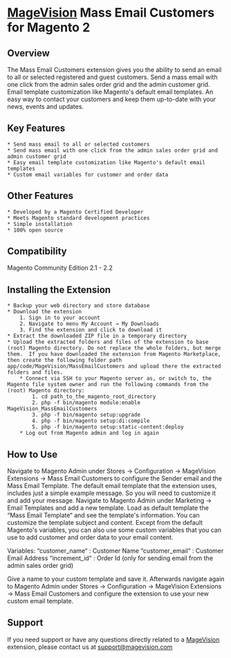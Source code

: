 # [MageVision](https://www.magevision.com/) Mass Email Customers for Magento 2

## Overview
The Mass Email Customers extension gives you the ability to send an email to all or selected registered and guest customers. Send a mass email with one click from the admin sales order grid and the admin customer grid. Email template customization like Magento's default email templates. An easy way to contact your customers and keep them up-to-date with your news, events and updates.
## Key Features
	* Send mass email to all or selected customers
    * Send mass email with one click from the admin sales order grid and admin customer grid
	* Easy email template customization like Magento's default email templates
	* Custom email variables for customer and order data
	
## Other Features
	* Developed by a Magento Certified Developer
	* Meets Magento standard development practices
	* Simple installation
	* 100% open source

## Compatibility
Magento Community Edition 2.1 - 2.2

## Installing the Extension
	* Backup your web directory and store database
	* Download the extension
		1. Sign in to your account
		2. Navigate to menu My Account → My Downloads
		3. Find the extension and click to download it
	* Extract the downloaded ZIP file in a temporary directory
	* Upload the extracted folders and files of the extension to base (root) Magento directory. Do not replace the whole folders, but merge them.  If you have downloaded the extension from Magento Marketplace, then create the following folder path app/code/MageVision/MassEmailCustomers and upload there the extracted folders and files.
        * Connect via SSH to your Magento server as, or switch to, the Magento file system owner and run the following commands from the (root) Magento directory:
            1. cd path_to_the_magento_root_directory 
            2. php -f bin/magento module:enable MageVision_MassEmailCustomers
            3. php -f bin/magento setup:upgrade
            4. php -f bin/magento setup:di:compile
            5. php -f bin/magento setup:static-content:deploy
        * Log out from Magento admin and log in again

## How to Use

Navigate to Magento Admin under Stores → Configuration → MageVision Extensions → Mass Email Customers to  configure the Sender email and the Mass Email Template. 
The default email template that the extension uses, includes just a simple example message. So you will need to customize it and add your message. Navigate to Magento Admin under Marketing → Email Templates and add a new template. Load as default template the “Mass Email Template“ and see the template's information. You can customize the template subject and content. Except from the default Magento's variables, you can also use some custom variables that you can use to add customer and order data to your email content. 

Variables:
“customer_name“ : Customer Name
“customer_email“ : Customer Email Address
“increment_id“  : Order Id (only for sending email from the admin sales order grid)

Give a name to your custom template and save it. Afterwards navigate again to Magento Admin under Stores → Configuration → MageVision Extensions → Mass Email Customers and configure the extension to use your new custom email template.

## Support
If you need support or have any questions directly related to a [MageVision](https://www.magevision.com/) extension, please contact us at [support@magevision.com](mailto:support@magevision.com)

